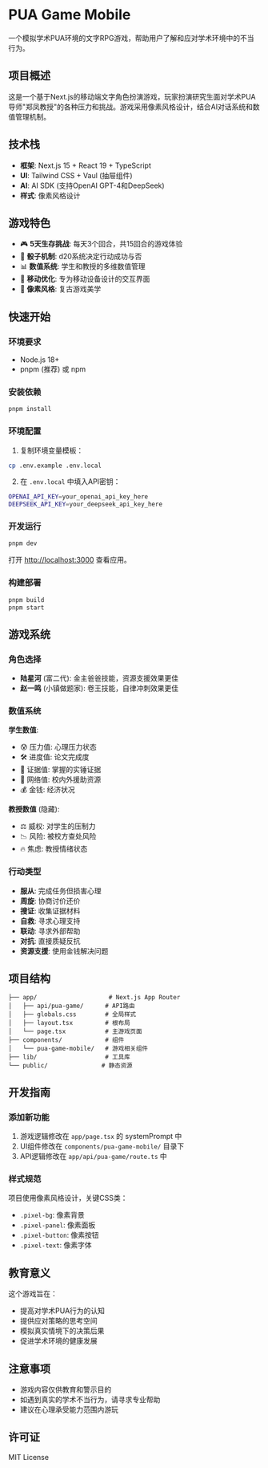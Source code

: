 # PUA Game Mobile

一个模拟学术PUA环境的文字RPG游戏，帮助用户了解和应对学术环境中的不当行为。

## 项目概述

这是一个基于Next.js的移动端文字角色扮演游戏，玩家扮演研究生面对学术PUA导师"郑凤教授"的各种压力和挑战。游戏采用像素风格设计，结合AI对话系统和数值管理机制。

## 技术栈

- **框架**: Next.js 15 + React 19 + TypeScript
- **UI**: Tailwind CSS + Vaul (抽屉组件)
- **AI**: AI SDK (支持OpenAI GPT-4和DeepSeek)
- **样式**: 像素风格设计

## 游戏特色

- 🎮 **5天生存挑战**: 每天3个回合，共15回合的游戏体验
- 🎲 **骰子机制**: d20系统决定行动成功与否
- 📊 **数值系统**: 学生和教授的多维数值管理
- 📱 **移动优化**: 专为移动设备设计的交互界面
- 🎨 **像素风格**: 复古游戏美学

## 快速开始

### 环境要求

- Node.js 18+ 
- pnpm (推荐) 或 npm

### 安装依赖

```bash
pnpm install
```

### 环境配置

1. 复制环境变量模板：
```bash
cp .env.example .env.local
```

2. 在 `.env.local` 中填入API密钥：
```bash
OPENAI_API_KEY=your_openai_api_key_here
DEEPSEEK_API_KEY=your_deepseek_api_key_here
```

### 开发运行

```bash
pnpm dev
```

打开 [http://localhost:3000](http://localhost:3000) 查看应用。

### 构建部署

```bash
pnpm build
pnpm start
```

## 游戏系统

### 角色选择
- **陆星河** (富二代): 金主爸爸技能，资源支援效果更佳
- **赵一鸣** (小镇做题家): 卷王技能，自律冲刺效果更佳

### 数值系统

**学生数值**:
- 😰 压力值: 心理压力状态
- 🛠 进度值: 论文完成度  
- 📂 证据值: 掌握的实锤证据
- 🤝 网络值: 校内外援助资源
- 💰 金钱: 经济状况

**教授数值** (隐藏):
- ⚖️ 威权: 对学生的压制力
- 📉 风险: 被校方查处风险
- 🔥 焦虑: 教授情绪状态

### 行动类型
- **服从**: 完成任务但损害心理
- **周旋**: 协商讨价还价
- **搜证**: 收集证据材料
- **自救**: 寻求心理支持
- **联动**: 寻求外部帮助
- **对抗**: 直接质疑反抗
- **资源支援**: 使用金钱解决问题

## 项目结构

```
├── app/                    # Next.js App Router
│   ├── api/pua-game/      # API路由
│   ├── globals.css        # 全局样式
│   ├── layout.tsx         # 根布局
│   └── page.tsx           # 主游戏页面
├── components/            # 组件
│   └── pua-game-mobile/   # 游戏相关组件
├── lib/                   # 工具库
└── public/               # 静态资源
```

## 开发指南

### 添加新功能

1. 游戏逻辑修改在 `app/page.tsx` 的 systemPrompt 中
2. UI组件修改在 `components/pua-game-mobile/` 目录下
3. API逻辑修改在 `app/api/pua-game/route.ts` 中

### 样式规范

项目使用像素风格设计，关键CSS类：
- `.pixel-bg`: 像素背景
- `.pixel-panel`: 像素面板
- `.pixel-button`: 像素按钮
- `.pixel-text`: 像素字体

## 教育意义

这个游戏旨在：
- 提高对学术PUA行为的认知
- 提供应对策略的思考空间
- 模拟真实情境下的决策后果
- 促进学术环境的健康发展

## 注意事项

- 游戏内容仅供教育和警示目的
- 如遇到真实的学术不当行为，请寻求专业帮助
- 建议在心理承受能力范围内游玩

## 许可证

MIT License
